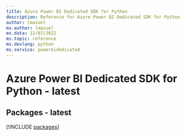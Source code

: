 ```yaml
---
title: Azure Power BI Dedicated SDK for Python
description: Reference for Azure Power BI Dedicated SDK for Python
author: lmazuel
ms.author: lmazuel
ms.data: 12/07/2022
ms.topic: reference
ms.devlang: python
ms.service: powerbidedicated
---
```

# Azure Power BI Dedicated SDK for Python - latest
## Packages - latest
[!INCLUDE [packages](power-bi-dedicated-index.md)]